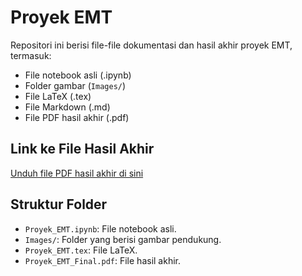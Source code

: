 # Proyek EMT

Repositori ini berisi file-file dokumentasi dan hasil akhir proyek EMT, termasuk:
- File notebook asli (.ipynb)
- Folder gambar (`Images/`)
- File LaTeX (.tex)
- File Markdown (.md)
- File PDF hasil akhir (.pdf)

## Link ke File Hasil Akhir
[Unduh file PDF hasil akhir di sini](Proyek_EMT_Final.pdf)

## Struktur Folder
- `Proyek_EMT.ipynb`: File notebook asli.
- `Images/`: Folder yang berisi gambar pendukung.
- `Proyek_EMT.tex`: File LaTeX.
- `Proyek_EMT_Final.pdf`: File hasil akhir.
